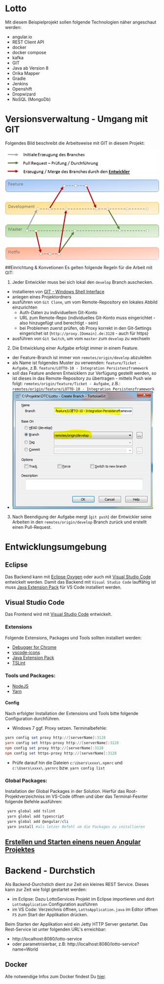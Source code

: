 # Lotto
Mit diesem Beispielprojekt sollen folgende Technologien näher angeschaut werden:

* angular.io
* REST Client API
* docker
* docker compose
* kafka
* GIT
* Java ab Version 8
* Orika Mapper
* Gradle
* Jenkins
* Openshift
* Dropwizard
* NoSQL (MongoDb)

# Versionsverwaltung - Umgang mit GIT
Folgendes Bild beschreibt die Arbeitsweise mit GIT in diesem Projekt:

![GIT Branches](doc/git.png "GIT Branches")

##Einrichtung & Konvetionen
Es gelten folgende Regeln für die Arbeit mit GIT:
1. Jeder Entwickler muss bei sich lokal den `develop` Branch auschecken.
  - installieren von [GIT - Windows Shell Interface](https://tortoisegit.org/download/)
  - anlegen eines Projektordners
  - ausführen von `Git Clone`, um vom Remote-Repository ein lokales Abbild einzurichten
    - Auth-Daten zu individuellem Git-Konto
    - URL zum Remote-Repo (individuelles Git-Konto muss eingerichtet - also hinzugefügt und berechtigt - sein)
    - bei Problemen zuerst prüfen, ob Proxy korrekt in den Git-Settings eingerichet ist (`http://proxy.[Domain].de:3128` - auch für https)
  - ausführen von `Git Switch`, um vom `master` zum `develop` zu wechseln
2. Die Entwicklung einer Aufgabe erfolgt immer in einem Feature.
  - der Feature-Branch ist immer von `remotes/origin/develop` abzuleiten
  - als Name ist folgendes Muster zu verwenden: `feature/Ticket - Aufgabe`, z.B. `feature/LOTTO-10 - Integration Persistenzframework`
  - soll das Feature anderen Entwicklern zur Verfügung gestellt werden, so ist dieses in das Remote-Repository zu übertragen - mittels Push wie folgt: `remotes/origin/feature/Ticket - Aufgabe`, z.B.: `remotes/origin/feature/LOTTO-10 - Integration Persistenzframework` 
  - ![GIT Branches](doc/create_feature.png "GIT Branches")
3. Nach Beendigung der Aufgabe mergt (`git push`) der Entwickler seine Arbeiten in den `remotes/origin/develop` Branch zurück und erstellt einen Pull-Request.

# Entwicklungsumgebung

## Eclipse
Das Backend kann mit [Eclipse Oxygen](http://www.eclipse.org/downloads/download.php?file=/technology/epp/downloads/release/oxygen/2/eclipse-java-oxygen-2-win32-x86_64.zip "Zum Download") oder auch mit [Visual Studio Code](https://code.visualstudio.com/download "Zum Download") entwickelt werden. Damit das Backend mit `Visual Studio Code` lauffähig ist muss [Java Extension Pack](https://code.visualstudio.com/docs/java/extensions "Zum Download") für VS Code installiert werden.

## Visual Studio Code
Das Frontend wird mit [Visual Studio Code](https://code.visualstudio.com/download "Zum Download") entwickelt.

### Extensions
Folgende Extensions, Packages und Tools sollten installiert werden:
* [Debugger for Chrome](https://marketplace.visualstudio.com/items?itemName=msjsdiag.debugger-for-chrome)
* [vscode-icons](https://marketplace.visualstudio.com/items?itemName=robertohuertasm.vscode-icons)
* [Java Extension Pack](https://marketplace.visualstudio.com/items?itemName=vscjava.vscode-java-pack)
* [TSLint](https://marketplace.visualstudio.com/items?itemName=eg2.tslint)

### Tools und Packages:
* [NodeJS](https://nodejs.org/dist/v9.4.0/node-v9.4.0-x64.msi)
* [Yarn](https://yarnpkg.com/latest.msi)
#### Config
Nach erfolgter Installation der Extensions und Tools bitte folgende Configuration durchführen.
* Windows 7 ggf. Proxy setzen.
Terminalbefehle:
```powershell
yarn config set proxy http://[serverName]:3128
yarn config set https-proxy http://[serverName]:3128
npm config set proxy http://[serverName]:3128
npm config set https-proxy http://[serverName]:3128
```
* Prüfe darauf hin die Dateien `c:\Users\xxxx\.npmrc` und `c:\Users\xxxx\.yarnrc` bzw. `yarn config list`

### Global Packages:
Installation der Global Packages in der Solution. Hierfür das Root-Projektverzeichniss im VS-Code öffnen und über das Terminal-Fesnter folgende Befehle ausführen:
```powershell
 yarn global add tslint
 yarn global add typescript
 yarn global add @angular/cli
 yarn install #als letzer Befehl um die Packages zu installieren
```

## [Erstellen und Starten einens neuen Angular Projektes](neuesProjekt.md)

# Backend - Durchstich
Als Backend-Durchstich dient zur Zeit ein kleines REST Service. Dieses kann zur Zeit wie folgt gestartet werden:
- im Eclipse: Dazu LottoServices Projekt im Eclipse importieren und dort `LottoApplication` Configuration ausführen
- im VS Code: Verzeichnis öffnen, `LottoApplication.java` im Editor öffnen `F5` zum Start der Applikation drücken.

Beim Starten der Applikation wird ein Jetty HTTP Server gestartet. Das Rest-Service ist unter folgenden URL's erreichbar:
- http://localhost:8080/lotto-service
- oder parametrisierbar, z.B: http://localhost:8080/lotto-service?name=World

## Docker
Alle notwendige Infos zum Docker findest Du [hier](doc/docker.md).

